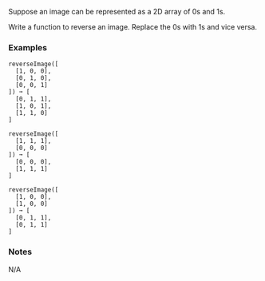 Suppose an image can be represented as a 2D array of 0s and 1s.

Write a function to reverse an image. Replace the 0s with 1s and vice versa.


### Examples ###
    reverseImage([
      [1, 0, 0],
      [0, 1, 0],
      [0, 0, 1]
    ]) ➞ [
      [0, 1, 1],
      [1, 0, 1],
      [1, 1, 0]
    ]

    reverseImage([
      [1, 1, 1],
      [0, 0, 0]
    ]) ➞ [
      [0, 0, 0],
      [1, 1, 1]
    ]

    reverseImage([
      [1, 0, 0],
      [1, 0, 0]
    ]) ➞ [
      [0, 1, 1],
      [0, 1, 1]
    ]


### Notes ###
N/A